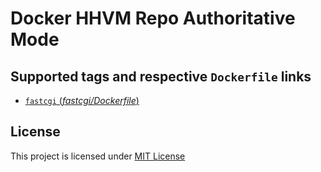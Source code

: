 # Docker HHVM Repo Authoritative Mode

## Supported tags and respective `Dockerfile` links

- [`fastcgi` (*fastcgi/Dockerfile*)](https://github.com/hgminh95/docker-hhvm-repo-mode/blob/release/fastcgi/Dockerfile)

## License

This project is licensed under [MIT License](https://github.com/hgminh95/docker-hhvm-repo-mode/blob/master/LICENSE)
